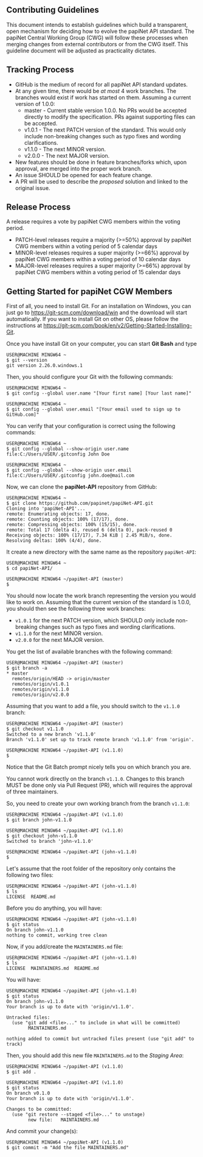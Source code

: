 ## Contributing Guidelines

This document intends to establish guidelines which build a transparent, open mechanism for deciding how to evolve the papiNet API standard. The papiNet Central Working Group (CWG) will follow these processes when merging changes from external contributors or from the CWG itself. This guideline document will be adjusted as practicality dictates.

## Tracking Process
* GitHub is the medium of record for all papiNet API standard updates.
* At any given time, there would be *at most* 4 work branches. The branches would exist if work has started on them. Assuming a current version of 1.0.0:
  * master - Current stable version 1.0.0. No PRs would be accepted directly to modify the specification. PRs against supporting files can be accepted.
  * v1.0.1 - The next PATCH version of the standard. This would only include non-breaking changes such as typo fixes and wording clarifications.
  * v1.1.0 - The next MINOR version.
  * v2.0.0 - The next MAJOR version.
* New features should be done in feature branches/forks which, upon approval, are merged into the proper work branch.
* An issue SHOULD be opened for each feature change.
* A PR will be used to describe the *proposed* solution and linked to the original issue.

## Release Process
A release requires a vote by papiNet CWG members within the voting period.
* PATCH-level releases require a majority (>=50%) approval by papiNet CWG members within a voting period of 5 calendar days
* MINOR-level releases requires a super majority (>=66%) approval by papiNet CWG members within a voting period of 10 calendar days
* MAJOR-level releases requires a super majority (>=66%) approval by papiNet CWG members within a voting period of 15 calendar days

## Getting Started for papiNet CGW Members

First of all, you need to install Git. For an installation on Windows, you can just go to <https://git-scm.com/download/win> and the download will start automatically. If you want to install Git on other OS, please follow the instructions at <https://git-scm.com/book/en/v2/Getting-Started-Installing-Git>.

Once you have install Git on your computer, you can start **Git Bash** and type

  ```command
  USER@MACHINE MINGW64 ~
  $ git --version
  git version 2.26.0.windows.1
  ```

Then, you should configure your Git with the following commands:

  ```command
  USER@MACHINE MINGW64 ~
  $ git config --global user.name "[Your first name] [Your last name]"

  USER@MACHINE MINGW64 ~
  $ git config --global user.email "[Your email used to sign up to GitHub.com]"
  ```

You can verify that your configuration is correct using the following commands:

  ```command
  USER@MACHINE MINGW64 ~
  $ git config --global --show-origin user.name
  file:C:/Users/USER/.gitconfig John Doe

  USER@MACHINE MINGW64 ~
  $ git config --global --show-origin user.email
  file:C:/Users/USER/.gitconfig john.doe@mail.com
  ```

Now, we can clone the **papiNet-API** repository from GitHub:

  ```command
  USER@MACHINE MINGW64 ~
  $ git clone https://github.com/papinet/papiNet-API.git
  Cloning into 'papiNet-API'...
  remote: Enumerating objects: 17, done.
  remote: Counting objects: 100% (17/17), done.
  remote: Compressing objects: 100% (15/15), done.
  remote: Total 17 (delta 4), reused 6 (delta 0), pack-reused 0
  Receiving objects: 100% (17/17), 7.34 KiB | 2.45 MiB/s, done.
  Resolving deltas: 100% (4/4), done.
  ```

It create a new directory with the same name as the repository `papiNet-API`:

  ```command
  USER@MACHINE MINGW64 ~
  $ cd papiNet-API/

  USER@MACHINE MINGW64 ~/papiNet-API (master)
  $
  ```

You should now locate the work branch representing the version you would like to work on. Assuming that the current version of the standard is 1.0.0, you should then see the following three work branches:

  * `v1.0.1` for the next PATCH version, which SHOULD only include non-breaking changes such as typo fixes and wording clarifications.
  * `v1.1.0` for the next MINOR version.
  * `v2.0.0` for the next MAJOR version.

You get the list of available branches with the following command:

  ```command
  USER@MACHINE MINGW64 ~/papiNet-API (master)
  $ git branch -a
  * master
    remotes/origin/HEAD -> origin/master
    remotes/origin/v1.0.1
    remotes/origin/v1.1.0
    remotes/origin/v2.0.0
  ```

Assuming that you want to add a file, you should switch to the `v1.1.0` branch:

  ```command
  USER@MACHINE MINGW64 ~/papiNet-API (master)
  $ git checkout v1.1.0
  Switched to a new branch 'v1.1.0'
  Branch 'v1.1.0' set up to track remote branch 'v1.1.0' from 'origin'.

  USER@MACHINE MINGW64 ~/papiNet-API (v1.1.0)
  $
  ```

Notice that the Git Batch prompt nicely tells you on which branch you are.

You cannot work directly on the branch `v1.1.0`. Changes to this branch MUST be done only via Pull Request (PR), which will requires the approval of three maintainers.

So, you need to create your own working branch from the branch `v1.1.0`:

  ```command
  USER@MACHINE MINGW64 ~/papiNet-API (v1.1.0)
  $ git branch john-v1.1.0

  USER@MACHINE MINGW64 ~/papiNet-API (v1.1.0)
  $ git checkout john-v1.1.0
  Switched to branch 'john-v1.1.0'

  USER@MACHINE MINGW64 ~/papiNet-API (john-v1.1.0)
  $
  ```

Let's assume that the root folder of the repository only contains the following two files:

  ```command
  USER@MACHINE MINGW64 ~/papiNet-API (john-v1.1.0)
  $ ls
  LICENSE  README.md
  ```

Before you do anything, you will have:

  ```command
  USER@MACHINE MINGW64 ~/papiNet-API (john-v1.1.0)
  $ git status
  On branch john-v1.1.0
  nothing to commit, working tree clean
  ```

Now, if you add/create the `MAINTAINERS.md` file:

  ```command
  USER@MACHINE MINGW64 ~/papiNet-API (john-v1.1.0)
  $ ls
  LICENSE  MAINTAINERS.md  README.md
  ```

You will have:

  ```command
  USER@MACHINE MINGW64 ~/papiNet-API (john-v1.1.0)
  $ git status
  On branch john-v1.1.0
  Your branch is up to date with 'origin/v1.1.0'.

  Untracked files:
    (use "git add <file>..." to include in what will be committed)
          MAINTAINERS.md

  nothing added to commit but untracked files present (use "git add" to track)
  ```

Then, you should add this new file `MAINTAINERS.md` to the *Staging Area*:

  ```command
  USER@MACHINE MINGW64 ~/papiNet-API (v1.1.0)
  $ git add .

  USER@MACHINE MINGW64 ~/papiNet-API (v1.1.0)
  $ git status
  On branch v0.1.0
  Your branch is up to date with 'origin/v1.1.0'.

  Changes to be committed:
    (use "git restore --staged <file>..." to unstage)
          new file:   MAINTAINERS.md
  ```

And commit your change(s):

  ```command
  USER@MACHINE MINGW64 ~/papiNet-API (v1.1.0)
  $ git commit -m "Add the file MAINTAINERS.md"
